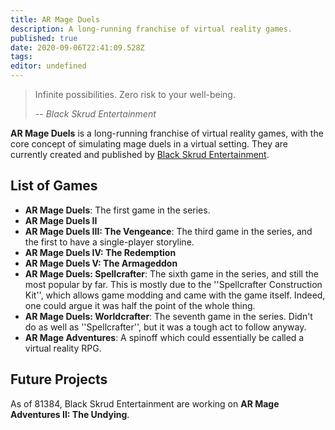 ```yaml
---
title: AR Mage Duels
description: A long-running franchise of virtual reality games.
published: true
date: 2020-09-06T22:41:09.528Z
tags: 
editor: undefined
---
```


> Infinite possibilities. Zero risk to your well-being.
> 
> -- <cite>Black Skrud Entertainment</cite>

**AR Mage Duels** is a long-running franchise of virtual reality games, with the core concept of simulating mage duels in a virtual setting. They are currently created and published by [Black Skrud Entertainment](/Black_Skrud_Entertainment "wikilink").

## List of Games

* **AR Mage Duels**: The first game in the series.
* **AR Mage Duels II**
* **AR Mage Duels III: The Vengeance**: The third game in the series, and the first to have a single-player storyline.
* **AR Mage Duels IV: The Redemption**
* **AR Mage Duels V: The Armageddon**
* **AR Mage Duels: Spellcrafter**: The sixth game in the series, and still the most popular by far. This is mostly due to the ''Spellcrafter Construction Kit'', which allows game modding and came with the game itself. Indeed, one could argue it was half the point of the whole thing.
* **AR Mage Duels: Worldcrafter**: The seventh game in the series. Didn't do as well as ''Spellcrafter'', but it was a tough act to follow anyway.
* **AR Mage Adventures**: A spinoff which could essentially be called a virtual reality RPG.

## Future Projects

As of 81384, Black Skrud Entertainment are working on **AR Mage Adventures II: The Undying**.